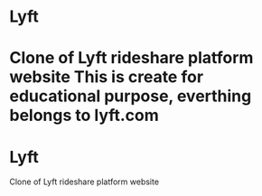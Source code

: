 # Lyft
Clone of Lyft rideshare platform website
This is create for educational purpose, everthing belongs to lyft.com
=======
# Lyft
Clone of Lyft rideshare platform website